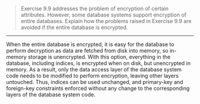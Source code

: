 > Exercise 9.9 addresses the problem of encryption of certain attributes. 
> However, some database systems support encryption of entire databases. 
> Explain how the problems raised in Exercise 9.9 are avoided if the entire 
> database is encrypted. 

--------------------------------

When the entire database is encrypted, it is easy for the database to perform
decryption as data are fetched from disk into memory, so in-memory storage is 
unencrypted. With this option, everything in the database, including indices, is 
encrypted when on disk, but unencrypted in memory. As a result, only the data access 
layer of the database system code needs to be modified to perform encryption, leaving
other layers untouched. Thus, indices can be used unchanged, and primary-key and 
foreign-key constraints enforced without any change to the corresponding layers of the 
database system code. 